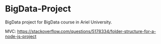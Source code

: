 # BigData-Project
BigData project for BigData course in Ariel University.


MVC:  https://stackoverflow.com/questions/5178334/folder-structure-for-a-node-js-project

